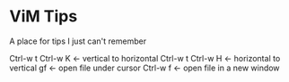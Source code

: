 # ViM Tips
A place for tips I just can't remember

Ctrl-w t Ctrl-w K <- vertical to horizontal
Ctrl-w t Ctrl-w H <- horizontal to vertical
gf <- open file under cursor
Ctrl-w f <- open file in a new window
